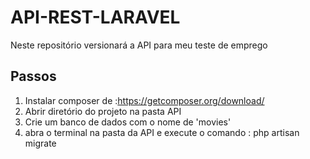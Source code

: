 # API-REST-LARAVEL
Neste repositório versionará a API para meu teste de emprego
## Passos
1. Instalar composer de :https://getcomposer.org/download/
2. Abrir diretório do projeto na pasta API
3. Crie um banco de dados com o nome de 'movies'
3. abra o terminal na pasta da API e execute o comando : php artisan migrate 